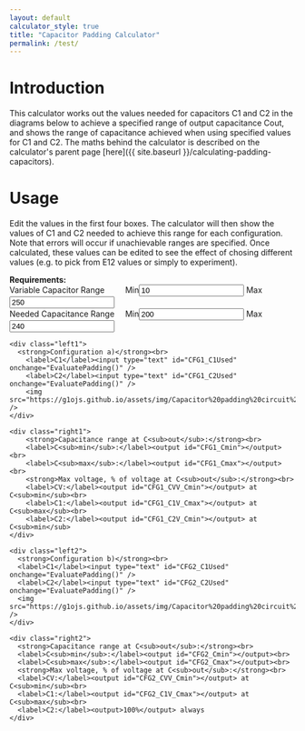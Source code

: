 ```yaml
---
layout: default
calculator_style: true
title: "Capacitor Padding Calculator"
permalink: /test/
---
```

# Introduction
This calculator works out the values needed for capacitors C1 and C2 in the diagrams below to achieve a specified range of output capacitance Cout, and shows the range of capacitance achieved when using specified values for C1 and C2. The maths behind the calculator is described on the calculator's parent page [here]({{ site.baseurl }}/calculating-padding-capacitors).

# Usage
Edit the values in the first four boxes. The calculator will then show the values of C1 and C2 needed to achieve this range for each configuration. Note that errors will occur if unachievable ranges are specified. Once calculated, these values can be edited to see the effect of chosing different values (e.g. to pick from E12 values or simply to experiment).

<html>
<style type="text/css">
  
.calcblock {
  display: grid;
  grid-template-areas:
  'top1  top1'
  'left1 right1'
  'left2 right2';
  grid-template-columns: 1fr 2fr;
  grid-gap: 5px;
  background-color: #2196F3;
  padding: 5px;
}

.calcblock > div {
  background-color: rgba(255, 255, 255, 0.8);
  padding: 5px;
}

.left1 { grid-area: left1; }
.right1 { grid-area: right1; }
.left2 { grid-area: left2; }
.right2 { grid-area: right2; }
.top1 { grid-area: top1; }

img {
    width: 95%;
    margin-top: 5px;
}

input {
    margin-left: 0px;
    margin-right: 0px;
    width: 40px;
}

label {
    display: inline-block;
    margin-left: 0px;
    margin-right: 2px;
    width: 40px;
    text-align: right;
}

output {
    display: inline-block;
    margin-left: 0px;
    margin-right: 10px;
    width: 40px;
    text-align: right;
}
</style>

<body onload="CalcPadding()">

<div class="calcblock">
    <div class="top1">
      <strong>Requirements:</strong>
      <br><span style="display: inline-block; width: 200px;"> Variable Capacitor Range </span>
      <label>Min</label><input type="text" id="Alpha" value="10" onchange="CalcPadding()" />
      <label>Max</label><input type="text" id="Beta" value="250" onchange="CalcPadding()" />
      <br><span style="display: inline-block; width: 200px;">Needed Capacitance Range</span>
      <label>Min</label><input type="text" id="Ca" value="200" onchange="CalcPadding()" />
      <label>Max</label><input type="text" id="Cb" value="240" onchange="CalcPadding()" />
    </div>

    <div class="left1">
      <strong>Configuration a)</strong><br>
        <label>C1</label><input type="text" id="CFG1_C1Used" onchange="EvaluatePadding()" />
        <label>C2</label><input type="text" id="CFG1_C2Used" onchange="EvaluatePadding()" />
        <img src="https://g1ojs.github.io/assets/img/Capacitor%20padding%20circuit%201.png" />
    </div>

    <div class="right1">
        <strong>Capacitance range at C<sub>out</sub>:</strong><br>
        <label>C<sub>min</sub>:</label><output id="CFG1_Cmin"></output><br>
        <label>C<sub>max</sub>:</label><output id="CFG1_Cmax"></output><br>
        <strong>Max voltage, % of voltage at C<sub>out</sub>:</strong><br>
        <label>CV:</label><output id="CFG1_CVV_Cmin"></output> at C<sub>min</sub><br>
        <label>C1:</label><output id="CFG1_C1V_Cmax"></output> at C<sub>max</sub><br>
        <label>C2:</label><output id="CFG1_C2V_Cmin"></output> at C<sub>min</sub>
    </div>

    <div class="left2">
      <strong>Configuration b)</strong><br>
      <label>C1</label><input type="text" id="CFG2_C1Used" onchange="EvaluatePadding()" />
      <label>C2</label><input type="text" id="CFG2_C2Used" onchange="EvaluatePadding()" />
      <img src="https://g1ojs.github.io/assets/img/Capacitor%20padding%20circuit%202.png" />
    </div>

    <div class="right2">
      <strong>Capacitance range at C<sub>out</sub>:</strong><br>
      <label>C<sub>min</sub>:</label><output id="CFG2_Cmin"></output><br>
      <label>C<sub>max</sub>:</label><output id="CFG2_Cmax"></output><br>
      <strong>Max voltage, % of voltage at C<sub>out</sub>:</strong><br>
      <label>CV:</label><output id="CFG2_CVV_Cmin"></output> at C<sub>min</sub><br>
      <label>C1:</label><output id="CFG2_C1V_Cmax"></output> at C<sub>max</sub><br>
      <label>C2:</label><output>100%</output> always
    </div>

</div>
    
</body>

<script>
function CalcPadding() {

//Calculate required C1 and C2 from input values

//Get input parameters
    Alpha = Number(document.getElementById("Alpha").value);
    Beta = Number(document.getElementById("Beta").value);
    Ca = Number(document.getElementById("Ca").value);
    Cb = Number(document.getElementById("Cb").value);

//C1 and C2 for config a)
    aa=1/Ca-1/Cb;
    bb=aa*Alpha + aa*Beta;
    cc=aa*Alpha*Beta + Alpha - Beta;
    CFG1_C2=(-bb+Math.sqrt(bb*bb-4*aa*cc))/(2*aa)
    CFG1_C1=1/(1/Cb-1/(CFG1_C2+Beta))

//C1 and C2 for config b)
    aa=Cb-Ca+Alpha-Beta;
    bb=(Cb-Ca)*(Alpha+Beta);
    cc=Alpha*Beta*(Cb-Ca);
    CFG2_C1=(-bb-Math.sqrt(bb*bb-4*aa*cc))/(2*aa)
    CFG2_C2=Cb-1/(1/CFG2_C1+1/Beta)

// Write C1 and C2 for config a)
 //   document.getElementById("CFG1_C1Req").value = CFG1_C1.toString();
//    document.getElementById("CFG1_C2Req").value = CFG1_C2.toString();
    document.getElementById("CFG1_C1Used").value = Math.max(0,Math.round(CFG1_C1)).toString();
    document.getElementById("CFG1_C2Used").value = Math.max(0,Math.round(CFG1_C2)).toString();

// Write C1 and C2 for config a)
//    document.getElementById("CFG2_C1Req").value = CFG2_C1.toString();
//    document.getElementById("CFG2_C2Req").value = CFG2_C2.toString();
    document.getElementById("CFG2_C1Used").value = Math.max(0,Math.round(CFG2_C1)).toString();
    document.getElementById("CFG2_C2Used").value = Math.max(0,Math.round(CFG2_C2)).toString();

// Call to write resulting values
    EvaluatePadding()
}

function EvaluatePadding() {
//Calculate output capacitance range from used C1 and C2

//Get all circuit capacitance values
    Alpha = Number(document.getElementById("Alpha").value);
    Beta = Number(document.getElementById("Beta").value);
    CFG1_C1Used = Number(document.getElementById("CFG1_C1Used").value);
    CFG1_C2Used = Number(document.getElementById("CFG1_C2Used").value);
    CFG2_C1Used = Number(document.getElementById("CFG2_C1Used").value);
    CFG2_C2Used = Number(document.getElementById("CFG2_C2Used").value);

//Min and Max capacitance for config a)
    CFG1_Cmin=1/(1/CFG1_C1Used+1/(CFG1_C2Used+Alpha));
    CFG1_Cmax=1/(1/CFG1_C1Used+1/(CFG1_C2Used+Beta));	
    document.getElementById("CFG1_Cmin").value = Math.round(CFG1_Cmin).toString();
    document.getElementById("CFG1_Cmax").value = Math.round(CFG1_Cmax).toString();

//Min and Max capacitance for config b)
    CFG2_Cmin=CFG2_C2Used+1/(1/CFG2_C1Used+1/Alpha);
    CFG2_Cmax=CFG2_C2Used+1/(1/CFG2_C1Used+1/Beta);
    document.getElementById("CFG2_Cmin").value = Math.round(CFG2_Cmin).toString();
    document.getElementById("CFG2_Cmax").value = Math.round(CFG2_Cmax).toString();


// Max voltages across capacitors
    CFG1_C1V_Cmax=CFG1_Cmax/CFG1_C1Used
    CFG1_CVV_Cmin=CFG1_Cmax/(Beta+CFG1_C2Used)    
    CFG2_C1V_Cmax=(CFG2_Cmax-CFG2_C2Used)/CFG2_C1Used
    CFG2_CVV_Cmin=1-CFG2_C1V_Cmax
    document.getElementById("CFG1_C1V_Cmax").value = CFG1_C1V_Cmax.toLocaleString(undefined,{style: 'percent', minimumFractionDigits:0});
    document.getElementById("CFG1_CVV_Cmin").value = CFG1_CVV_Cmin.toLocaleString(undefined,{style: 'percent', minimumFractionDigits:0});
    document.getElementById("CFG1_C2V_Cmin").value = CFG1_CVV_Cmin.toLocaleString(undefined,{style: 'percent', minimumFractionDigits:0});
    document.getElementById("CFG2_C1V_Cmax").value = CFG2_C1V_Cmax.toLocaleString(undefined,{style: 'percent', minimumFractionDigits:0});
    document.getElementById("CFG2_CVV_Cmin").value = CFG2_CVV_Cmin.toLocaleString(undefined,{style: 'percent', minimumFractionDigits:0});
    
 
}

</script>
</html>
